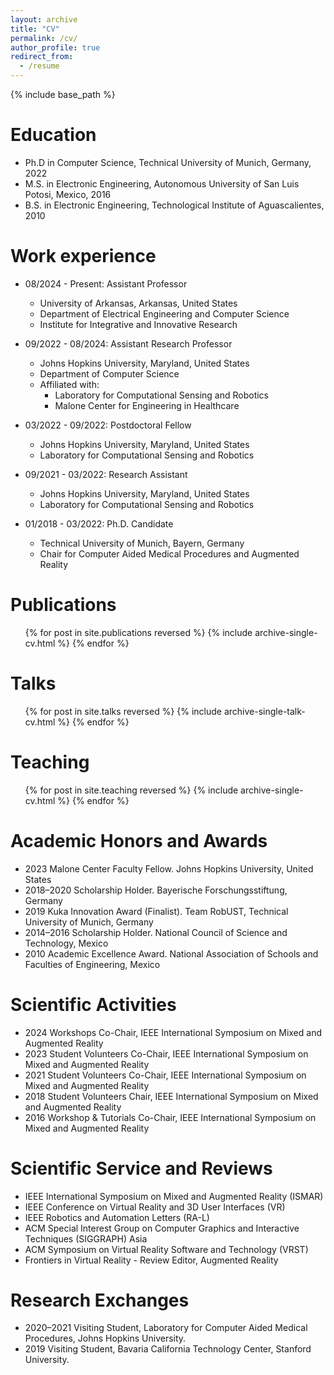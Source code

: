 ```yaml
---
layout: archive
title: "CV"
permalink: /cv/
author_profile: true
redirect_from:
  - /resume
---
```


{% include base_path %}

Education
======
* Ph.D in Computer Science, Technical University of Munich, Germany, 2022
* M.S. in Electronic Engineering, Autonomous University of San Luis Potosi, Mexico, 2016
* B.S. in Electronic Engineering, Technological Institute of Aguascalientes, 2010

Work experience
======
* 08/2024 - Present: Assistant Professor
  * University of Arkansas, Arkansas, United States
  * Department of Electrical Engineering and Computer Science
  * Institute for Integrative and Innovative Research

* 09/2022 - 08/2024: Assistant Research Professor
  * Johns Hopkins University, Maryland, United States
  * Department of Computer Science
  * Affiliated with:
      * Laboratory for Computational Sensing and Robotics
      * Malone Center for Engineering in Healthcare

* 03/2022 - 09/2022: Postdoctoral Fellow
  * Johns Hopkins University, Maryland, United States
  * Laboratory for Computational Sensing and Robotics

* 09/2021 - 03/2022: Research Assistant
  * Johns Hopkins University, Maryland, United States
  * Laboratory for Computational Sensing and Robotics

* 01/2018 - 03/2022: Ph.D. Candidate
  * Technical University of Munich, Bayern, Germany
  * Chair for Computer Aided Medical Procedures and Augmented Reality

Publications
======
  <ul>{% for post in site.publications reversed %}
    {% include archive-single-cv.html %}
  {% endfor %}</ul>
  
Talks
======
  <ul>{% for post in site.talks reversed %}
    {% include archive-single-talk-cv.html  %}
  {% endfor %}</ul>
  
Teaching
======
  <ul>{% for post in site.teaching reversed %}
    {% include archive-single-cv.html %}
  {% endfor %}</ul>

Academic Honors and Awards
======
* 2023 Malone Center Faculty Fellow. Johns Hopkins University, United States
* 2018–2020 Scholarship Holder. Bayerische Forschungsstiftung, Germany
* 2019 Kuka Innovation Award (Finalist). Team RobUST, Technical University of Munich, Germany
* 2014–2016 Scholarship Holder. National Council of Science and Technology, Mexico
* 2010 Academic Excellence Award. National Association of Schools and Faculties of Engineering, Mexico

Scientific Activities
======
* 2024 Workshops Co-Chair, IEEE International Symposium on Mixed and Augmented Reality
* 2023 Student Volunteers Co-Chair, IEEE International Symposium on Mixed and Augmented Reality
* 2021 Student Volunteers Co-Chair, IEEE International Symposium on Mixed and Augmented Reality
* 2018 Student Volunteers Chair, IEEE International Symposium on Mixed and Augmented Reality
* 2016 Workshop & Tutorials Co-Chair, IEEE International Symposium on Mixed and Augmented Reality

Scientific Service and Reviews
======
* IEEE International Symposium on Mixed and Augmented Reality (ISMAR)
* IEEE Conference on Virtual Reality and 3D User Interfaces (VR)
* IEEE Robotics and Automation Letters (RA-L)
* ACM Special Interest Group on Computer Graphics and Interactive Techniques (SIGGRAPH) Asia
* ACM Symposium on Virtual Reality Software and Technology (VRST)
* Frontiers in Virtual Reality - Review Editor, Augmented Reality

Research Exchanges
======
* 2020–2021 Visiting Student, Laboratory for Computer Aided Medical Procedures, Johns Hopkins University.
* 2019 Visiting Student, Bavaria California Technology Center, Stanford University.
